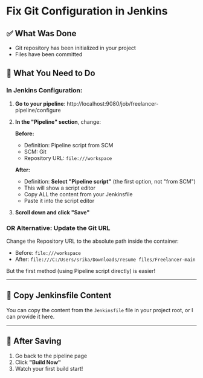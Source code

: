 # Fix Git Configuration in Jenkins

## ✅ What Was Done
- Git repository has been initialized in your project
- Files have been committed

## 🔧 What You Need to Do

### In Jenkins Configuration:

1. **Go to your pipeline**: http://localhost:9080/job/freelancer-pipeline/configure

2. **In the "Pipeline" section**, change:

   **Before:**
   - Definition: Pipeline script from SCM
   - SCM: Git
   - Repository URL: `file:///workspace`

   **After:**
   - Definition: **Select "Pipeline script"** (the first option, not "from SCM")
   - This will show a script editor
   - Copy ALL the content from your Jenkinsfile
   - Paste it into the script editor

3. **Scroll down and click "Save"**

### OR Alternative: Update the Git URL

Change the Repository URL to the absolute path inside the container:

- Before: `file:///workspace`
- After: `file:///C:/Users/srika/Downloads/resume files/Freelancer-main`

But the first method (using Pipeline script directly) is easier!

---

## 📝 Copy Jenkinsfile Content

You can copy the content from the `Jenkinsfile` file in your project root, or I can provide it here.

---

## 🚀 After Saving

1. Go back to the pipeline page
2. Click **"Build Now"** 
3. Watch your first build start!

